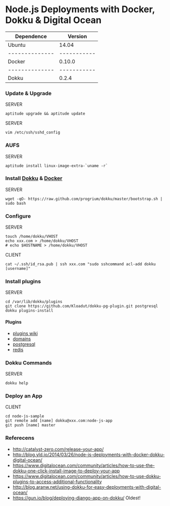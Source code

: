 Node.js Deployments with Docker, Dokku & Digital Ocean
======================================================


  Dependence  |   Version
--------------|-----------
  Ubuntu      |   14.04
--------------|-----------
  Docker      |   0.10.0
--------------|-----------
  Dokku       |   0.2.4


### Update & Upgrade

SERVER
```
aptitude upgrade && aptitude update
```


SERVER
```
vim /etc/ssh/sshd_config
```

### AUFS

SERVER
```
aptitude install linux-image-extra-`uname -r`
```


### Install [Dokku][] & [Docker][]

SERVER
```
wget -qO- https://raw.github.com/progrium/dokku/master/bootstrap.sh | sudo bash
```

### Configure

SERVER
```
touch /home/dokku/VHOST
echo xxx.com > /home/dokku/VHOST
# echo $HOSTNAME > /home/dokku/VHOST
```

CLIENT
```
cat ~/.ssh/id_rsa.pub | ssh xxx.com "sudo sshcommand acl-add dokku [username]"
```

### Install plugins

SERVER
```
cd /var/lib/dokku/plugins
git clone https://github.com/Kloadut/dokku-pg-plugin.git postgresql
dokku plugins-install
```

#### Plugins

* [plugins wiki](https://github.com/progrium/dokku/wiki/Plugins)
* [domains](https://github.com/wmluke/dokku-domains-plugin)
* [postgresql](https://github.com/Kloadut/dokku-pg-plugin)
* [redis](https://github.com/luxifer/dokku-redis-plugin)


### Dokku Commands

SERVER
```
dokku help
```


### Deploy an App

CLIENT
```
cd node-js-sample
git remote add [name] dokku@xxx.com:node-js-app
git push [name] master
```


### Referecens

* http://catalyst-zero.com/release-your-app/
* http://blog.yld.io/2014/03/26/node-js-deployments-with-docker-dokku-digital-ocean/
* https://www.digitalocean.com/community/articles/how-to-use-the-dokku-one-click-install-image-to-deploy-your-app
* https://www.digitalocean.com/community/articles/how-to-use-dokku-plugins-to-access-additional-functionality
* http://blog.aranw.net/using-dokku-for-easy-deployments-with-digital-ocean/
* https://gun.io/blog/deploying-django-app-on-dokku/ Oldest!

[Dokku]: https://github.com/progrium/dokku
[Docker]: https://docker.io
